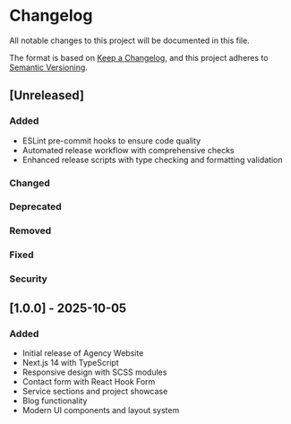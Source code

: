 # Changelog

All notable changes to this project will be documented in this file.

The format is based on [Keep a Changelog](https://keepachangelog.com/en/1.0.0/),
and this project adheres to [Semantic Versioning](https://semver.org/spec/v2.0.0.html).

## [Unreleased]

### Added
- ESLint pre-commit hooks to ensure code quality
- Automated release workflow with comprehensive checks
- Enhanced release scripts with type checking and formatting validation

### Changed

### Deprecated

### Removed

### Fixed

### Security

## [1.0.0] - 2025-10-05

### Added
- Initial release of Agency Website
- Next.js 14 with TypeScript
- Responsive design with SCSS modules
- Contact form with React Hook Form
- Service sections and project showcase
- Blog functionality
- Modern UI components and layout system